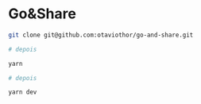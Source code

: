 # Go&Share

```bash
git clone git@github.com:otaviothor/go-and-share.git

# depois

yarn

# depois

yarn dev
```
